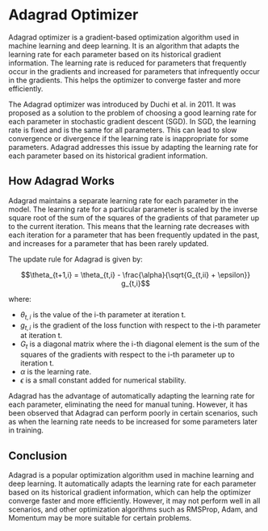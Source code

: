 # Adagrad Optimizer

Adagrad optimizer is a gradient-based optimization algorithm used in machine learning and deep learning. It is an algorithm that adapts the learning rate for each parameter based on its historical gradient information. The learning rate is reduced for parameters that frequently occur in the gradients and increased for parameters that infrequently occur in the gradients. This helps the optimizer to converge faster and more efficiently.

The Adagrad optimizer was introduced by Duchi et al. in 2011. It was proposed as a solution to the problem of choosing a good learning rate for each parameter in stochastic gradient descent (SGD). In SGD, the learning rate is fixed and is the same for all parameters. This can lead to slow convergence or divergence if the learning rate is inappropriate for some parameters. Adagrad addresses this issue by adapting the learning rate for each parameter based on its historical gradient information.

## How Adagrad Works

Adagrad maintains a separate learning rate for each parameter in the model. The learning rate for a particular parameter is scaled by the inverse square root of the sum of the squares of the gradients of that parameter up to the current iteration. This means that the learning rate decreases with each iteration for a parameter that has been frequently updated in the past, and increases for a parameter that has been rarely updated.

The update rule for Adagrad is given by:

$$\theta_{t+1,i} = \theta_{t,i} - \frac{\alpha}{\sqrt{G_{t,ii} + \epsilon}} g_{t,i}$$

where:
- $\theta_{t,i}$ is the value of the i-th parameter at iteration t.
- $g_{t,i}$ is the gradient of the loss function with respect to the i-th parameter at iteration t.
- $G_{t}$ is a diagonal matrix where the i-th diagonal element is the sum of the squares of the gradients with respect to the i-th parameter up to iteration t.
- $\alpha$ is the learning rate.
- $\epsilon$ is a small constant added for numerical stability.

Adagrad has the advantage of automatically adapting the learning rate for each parameter, eliminating the need for manual tuning. However, it has been observed that Adagrad can perform poorly in certain scenarios, such as when the learning rate needs to be increased for some parameters later in training.

## Conclusion

Adagrad is a popular optimization algorithm used in machine learning and deep learning. It automatically adapts the learning rate for each parameter based on its historical gradient information, which can help the optimizer converge faster and more efficiently. However, it may not perform well in all scenarios, and other optimization algorithms such as RMSProp, Adam, and Momentum may be more suitable for certain problems.

